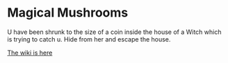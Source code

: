 # Magical Mushrooms
U have been shrunk to the size of a coin inside the house of a Witch which is trying to catch u. 
Hide from her and escape the house.

[The wiki is here](https://github.com/Aventero/MagicalMushrooms/wiki)
